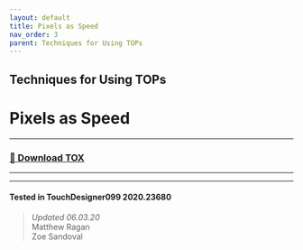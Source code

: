 ```yaml
---
layout: default
title: Pixels as Speed
nav_order: 3
parent: Techniques for Using TOPs
---
```


## Techniques for Using TOPs
# Pixels as Speed

----

### [:floppy_disk: Download TOX](https://github.com/mir-lab/touchdesigner-instancing-examples-code/raw/main/tox/005-using-tops/container_move_in_z.tox)

----

---

#### Tested in TouchDesigner099 2020.23680 
>*Updated 06.03.20*  
Matthew Ragan  
Zoe Sandoval   
